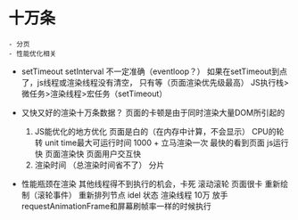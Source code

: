 # 十万条
    - 分页
    - 性能优化相关

- setTimeout setInterval 不一定准确（eventloop？）
    如果在setTimeout到点了，js线程或渲染线程没有清空， 只有等（页面渲染优先级最高）
    JS执行栈>微任务>渲染线程>宏任务（setTimeout）

- 又快又好的渲染十万条数据？
    页面的卡顿是由于同时渲染大量DOM所引起的
    1. JS能优化的地方优化
        页面是白的（在内存中计算，不会显示） CPU的轮转 unit time最大可运行时间
        1000 + 立马渲染一次 最快的看到页面
        js运行快 页面渲染快 页面用户交互快
    2. 渲染时间 （总渲染时间省不了）
        分片 
- 性能瓶颈在渲染
    其他线程得不到执行的机会，卡死
    滚动滚轮 页面很卡   重新绘制（滚轮事件）  重新排列节点
    idel 状态 渲染线程 10万 放手
    requestAnimationFrame和屏幕刷帧率一样的时候执行